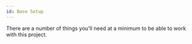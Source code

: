 ```yaml
---
id: Base Setup
---
```


There are a number of things you'll need at a minimum to be able to work with this project.
